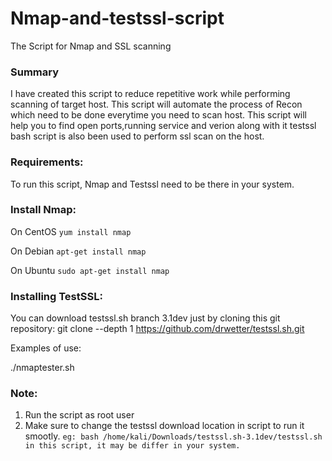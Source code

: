 # Nmap-and-testssl-script

The Script for Nmap and SSL scanning


### Summary

I have created this script to reduce repetitive work while performing scanning of target host.
This script will automate the process of Recon which need to be done everytime you need to scan host.
This script will help you to find open ports,running service and verion along with it testssl bash script is also been used to perform ssl scan on the host.


### Requirements:

To run this script, Nmap and Testssl need to be there in your system.

### Install Nmap:

On CentOS
`yum install nmap`

On Debian
`apt-get install nmap`

On Ubuntu
`sudo apt-get install nmap`

### Installing  TestSSL:

You can download testssl.sh branch 3.1dev just by cloning this git repository:
git clone --depth 1 https://github.com/drwetter/testssl.sh.git


Examples of use:

./nmaptester.sh

### Note:
   1. Run the script as root user
   2. Make sure to change the testssl download location in script to run it smootly.
        `eg: bash /home/kali/Downloads/testssl.sh-3.1dev/testssl.sh in this script, it may be differ in your system.`
